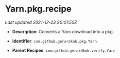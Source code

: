 # Yarn.pkg.recipe

_Last updated 2021-12-23 20:01:50Z_

- **Description**: Converts a Yarn download into a pkg.

- **Identifier**: `com.github.gerardkok.pkg.Yarn`

- **Parent Recipes**: `com.github.gerardkok.verify.Yarn`
